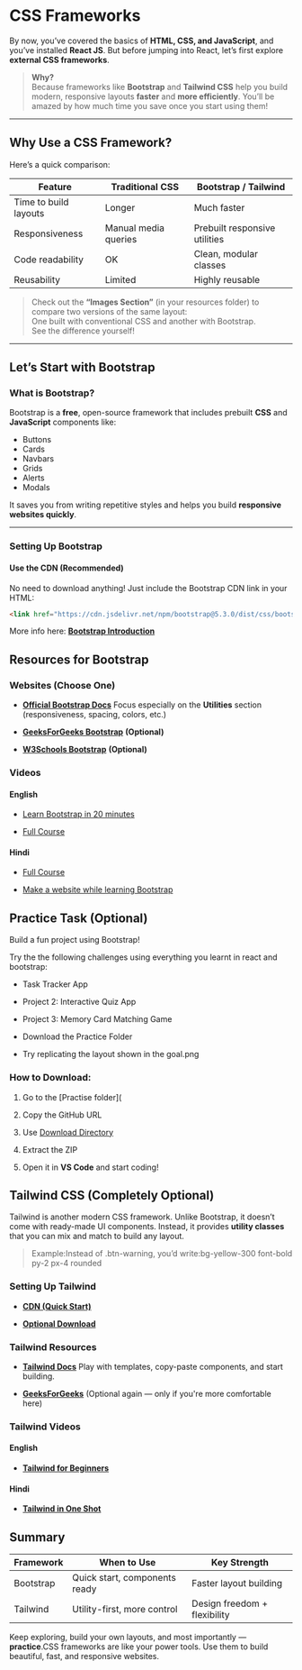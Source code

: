# CSS Frameworks

By now, you’ve covered the basics of **HTML, CSS, and JavaScript**, and you’ve installed **React JS**. But before jumping into React, let’s first explore **external CSS frameworks**.

> **Why?**  
Because frameworks like **Bootstrap** and **Tailwind CSS** help you build modern, responsive layouts **faster** and **more efficiently**. You’ll be amazed by how much time you save once you start using them!

---

## Why Use a CSS Framework?

Here’s a quick comparison:

| Feature                    | Traditional CSS | Bootstrap / Tailwind |
|----------------------------|----------------|----------------------|
| Time to build layouts      |   Longer       |   Much faster        |
| Responsiveness             | Manual media queries | Prebuilt responsive utilities |
| Code readability           | OK             | Clean, modular classes |
| Reusability                | Limited        | Highly reusable |

> Check out the **“Images Section”** (in your resources folder) to compare two versions of the same layout:  
> One built with conventional CSS and another with Bootstrap.  
> See the difference yourself!

---

## Let’s Start with **Bootstrap**

### What is Bootstrap?

Bootstrap is a **free**, open-source framework that includes prebuilt **CSS** and **JavaScript** components like:

- Buttons
- Cards
- Navbars
- Grids
- Alerts
- Modals

It saves you from writing repetitive styles and helps you build **responsive websites quickly**.

---

### Setting Up Bootstrap

#### Use the CDN (Recommended)

No need to download anything! Just include the Bootstrap CDN link in your HTML:

```html
<link href="https://cdn.jsdelivr.net/npm/bootstrap@5.3.0/dist/css/bootstrap.min.css" rel="stylesheet" />
```

More info here: [**Bootstrap Introduction**](https://getbootstrap.com/docs/5.3/getting-started/introduction/)

 Resources for Bootstrap
--------------------------

### Websites (Choose One)

*   [**Official Bootstrap Docs**](https://getbootstrap.com/docs/5.3/getting-started/introduction/) Focus especially on the **Utilities** section (responsiveness, spacing, colors, etc.)
    
*   [**GeeksForGeeks Bootstrap**](https://www.geeksforgeeks.org/bootstrap/bootstrap-tutorial/) **(Optional)**
    
*   [**W3Schools Bootstrap**](https://www.w3schools.com/bootstrap/) **(Optional)**
  
    

### Videos
#### English

*   [Learn Bootstrap in 20 minutes](https://www.youtube.com/watch?v=eow125xV5-c&t=84s)
    
*   [Full Course](https://www.youtube.com/watch?v=-qfEOE4vtxE)

#### Hindi    
*   [Full Course](https://www.youtube.com/watch?v=wkSA9bfCmKU&list=PL0b6OzIxLPbz1cgxiH5KCBsyQij1HsPtG)
    
*   [Make a website while learning Bootstrap](https://www.youtube.com/watch?v=DUiYVJIVNcA)

    

Practice Task (Optional)
---------------------------

Build a fun project using Bootstrap!

Try the the following challenges using everything you learnt in react and bootstrap:

*   Task Tracker App 
    
*   Project 2: Interactive Quiz App
    
*   Project 3: Memory Card Matching Game

- Download the Practice Folder

- Try replicating the layout shown in the goal.png    

### How to Download:

1.  Go to the [Practise folder](
    
2.  Copy the GitHub URL
    
3.  Use [Download Directory](https://download-directory.github.io/)
    
4.  Extract the ZIP
    
5.  Open it in **VS Code** and start coding!
    

Tailwind CSS (Completely Optional)
-------------------------------------

Tailwind is another modern CSS framework. Unlike Bootstrap, it doesn’t come with ready-made UI components. Instead, it provides **utility classes** that you can mix and match to build any layout.

> Example:Instead of .btn-warning, you’d write:bg-yellow-300 font-bold py-2 px-4 rounded

### Setting Up Tailwind

*   [**CDN (Quick Start)**](https://tailwindcss.com/docs/installation/play-cdn)
    
*   [**Optional Download**](https://tailwindcss.com/docs/installation)
    

### Tailwind Resources

*   [**Tailwind Docs**](https://tailwindcss.com/docs) Play with templates, copy-paste components, and start building.
    
*   [**GeeksForGeeks**](https://www.geeksforgeeks.org/css/tailwind-css/) (Optional again — only if you're more comfortable here)
    

### Tailwind Videos

#### English

*   [**Tailwind for Beginners**](https://www.youtube.com/watch?v=DenUCuq4G04)

#### Hindi

*   [**Tailwind in One Shot**]([https://www.youtube.com/watch?v=DenUCuq4G04](https://www.youtube.com/watch?v=_9mTJ84uL1Q))


    

Summary
---------
| Framework | When to Use                   | Key Strength                 |
| --------- | ----------------------------- | ---------------------------- |
| Bootstrap | Quick start, components ready | Faster layout building       |
| Tailwind  | Utility-first, more control   | Design freedom + flexibility |

Keep exploring, build your own layouts, and most importantly — **practice**.CSS frameworks are like your power tools. Use them to build beautiful, fast, and responsive websites. 
